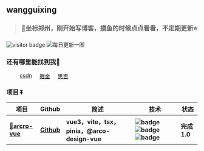 <!--* @Author: wangguixing 1163260785@qq.com* @Date: 2023-03-07 23:54:04* @LastEditors: wangguixing* @LastEditTime: 2023-04-03 23:05:44* @FilePath: \src\template.ejs* @Description: 这是默认设置,请设置`customMade`, 打开koroFileHeader查看配置 进行设置: https://github.com/OBKoro1/koro1FileHeader/wiki/%E9%85%8D%E7%BD%AE--><h2>wangguixing</h2><blockquote style="margin-top: 20px;"><h3>🎏坐标郑州，刚开始写博客，摸鱼的时候点点看看，不定期更新⭐</h3></blockquote><imgsrc="https://visitor-badge.glitch.me/badge?page_id=wangguixing"alt="visitor badge"/><img src="https://api.oneneko.com/v1/bing_today" alt="每日更新一图"/><h3>还有哪里能找到我🙅</h3><div style="width:100%;margin: 15px 15px;display: flex;"><a href="https://blog.csdn.net/qq_44239818?type=blog" style="margin-left: 20px;" target="_blank">csdn</a><a href="https://juejin.cn/user/1322028213999240" style="margin-left: 20px;" target="_blank">掘金</a><a href="https://segmentfault.com/u/wangguixing"style="margin-left: 20px;"  target="_blank">思否</a></div><h3 style="margin-top: 20px;">项目 ⏬ </h3><table><thead align="center"><tr><th>项目</th><th>Github</th><th>简述</th><th>技术</th><th>状态</th></tr></thead><tbody align="left"><tr><th><a href="https://github.com/wangguixing/arcro-vue/blob/master/README.md" target="_blank">🌈arcro-vue</a></th><th><a href="https://github.com/wangguixing/arcro-vue" target="_blank">Github</a></th><th> vue3，vite，tsx，pinia，@arco-design-vue</th><th><img src="https://img.shields.io/badge/Vue.js-35495E?style=flat-square&amp;logo=vue.js&amp;logoColor=4FC08" alt="badge" /><img src="https://img.shields.io/badge/TypeScript-007ACC?style=flat-square&amp;logo=typescript&amp;logoColor=white" alt="badge" /><img src="https://img.shields.io/badge/less-less-blue" alt="badge" /></th><th >完成1.0</th></tr></tbody></table>